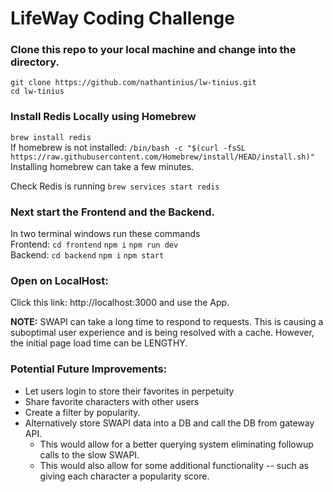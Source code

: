 # LifeWay Coding Challenge

### Clone this repo to your local machine and change into the directory.

`git clone https://github.com/nathantinius/lw-tinius.git` \
`cd lw-tinius`

### Install Redis Locally using Homebrew
`brew install redis` \
If homebrew is not installed: `/bin/bash -c "$(curl -fsSL https://raw.githubusercontent.com/Homebrew/install/HEAD/install.sh)"
` \
Installing homebrew can take a few minutes.

Check Redis is running `brew services start redis` 

### Next start the Frontend and the Backend.
In two terminal windows run these commands \
Frontend: `cd frontend` `npm i` `npm run dev` \
Backend: `cd backend` `npm i` `npm start`

### Open on LocalHost: 
Click this link: http://localhost:3000 and use the App.

**NOTE:**  SWAPI can take a long time to respond to requests. This is causing a suboptimal user experience and is being resolved with a cache. However, the initial page load time can be LENGTHY.

### Potential Future Improvements: 
* Let users login to store their favorites in perpetuity
* Share favorite characters with other users 
* Create a filter by popularity.
* Alternatively store SWAPI data into a DB and call the DB from gateway API.
  - This would allow for a better querying system eliminating followup calls to the slow SWAPI.
  - This would also allow for some additional functionality -- such as giving each character a popularity score.


